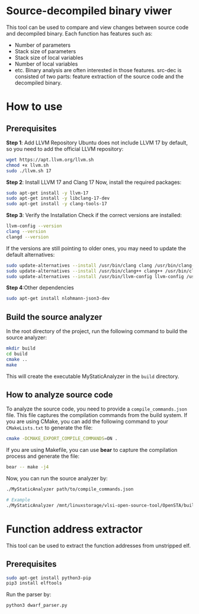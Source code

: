 # Source-decompiled binary viwer
This tool can be used to compare and view changes between source code and decompiled binary. Each function has features such as:
- Number of parameters
- Stack size of parameters
- Stack size of local variables
- Number of local variables
- etc.
Binary analysis are often interested in those features. src-dec is consisted of two parts: feature extraction of the source code and the decompiled binary.

# How to use

## Prerequisites
**Step 1**: Add LLVM Repository
Ubuntu does not include LLVM 17 by default, so you need to add the official LLVM repository:

```sh
wget https://apt.llvm.org/llvm.sh
chmod +x llvm.sh
sudo ./llvm.sh 17
```
**Step 2**: Install LLVM 17 and Clang 17
Now, install the required packages:
```sh
sudo apt-get install -y llvm-17
sudo apt-get install -y libclang-17-dev
sudo apt-get install -y clang-tools-17
```
**Step 3**: Verify the Installation
Check if the correct versions are installed:
```sh
llvm-config --version
clang --version
clangd --version
```
If the versions are still pointing to older ones, you may need to update the default alternatives:
```sh
sudo update-alternatives --install /usr/bin/clang clang /usr/bin/clang-17 100
sudo update-alternatives --install /usr/bin/clang++ clang++ /usr/bin/clang++-17 100
sudo update-alternatives --install /usr/bin/llvm-config llvm-config /usr/bin/llvm-config-17 100
```
**Step 4**:Other dependencies
```sh
sudo apt-get install nlohmann-json3-dev
```
## Build the source analyzer
In the root directory of the project, run the following command to build the source analyzer:
```sh
mkdir build
cd build
cmake ..
make
```
This will create the executable MyStaticAnalyzer in the `build` directory.


## How to analyze source code
To analyze the source code, you need to provide a `compile_commands.json` file. This file captures the compilation commands from the build system. If you are using CMake, you can add the following command to your `CMakeLists.txt` to generate the file:
```sh
cmake -DCMAKE_EXPORT_COMPILE_COMMANDS=ON .
```
If you are using Makefile, you can use **bear** to capture the compilation process and generate the file:
```sh
bear -- make -j4
```
Now, you can run the source analyzer by:
```sh
./MyStaticAnalyzer path/to/compile_commands.json

# Example
./MyStaticAnalyzer /mnt/linuxstorage/vlsi-open-source-tool/OpenSTA/build/compile_commands.json
```



# Function address extractor
This tool can be used to extract the function addresses from unstripped elf.

## Prerequisites
```sh
sudo apt-get install python3-pip
pip3 install elftools
```

Run the parser by:
```sh
python3 dwarf_parser.py
```


